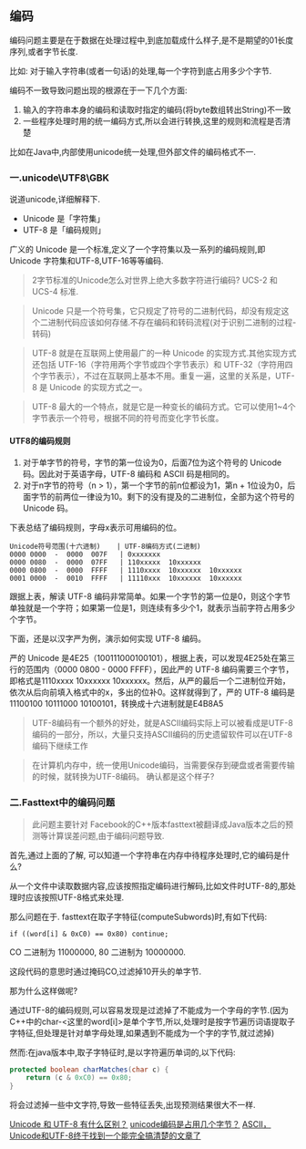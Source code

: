 ## 编码
编码问题主要是在于数据在处理过程中,到底加载成什么样子,是不是期望的01长度序列,或者字节长度.

比如: 对于输入字符串(或者一句话)的处理,每一个字符到底占用多少个字节.

编码不一致导致问题出现的根源在于一下几个方面:

1. 输入的字符串本身的编码和读取时指定的编码(将byte数组转出String)不一致
2. 一些程序处理时用的统一编码方式,所以会进行转换,这里的规则和流程是否清楚

比如在Java中,内部使用unicode统一处理,但外部文件的编码格式不一.

### 一.unicode\UTF8\GBK
说道unicode,详细解释下.

- Unicode 是「字符集」
- UTF-8 是「编码规则」

广义的 Unicode 是一个标准,定义了一个字符集以及一系列的编码规则,即 Unicode 字符集和UTF-8,UTF-16等等编码.

> 2字节标准的Unicode怎么对世界上绝大多数字符进行编码?   UCS-2  和   UCS-4 标准.

> Unicode 只是一个符号集，它只规定了符号的二进制代码，却没有规定这个二进制代码应该如何存储.不存在编码和转码流程(对于识别二进制的过程-转码)

> UTF-8 就是在互联网上使用最广的一种 Unicode 的实现方式.其他实现方式还包括 UTF-16（字符用两个字节或四个字节表示）和 UTF-32（字符用四个字节表示），不过在互联网上基本不用。重复一遍，这里的关系是，UTF-8 是 Unicode 的实现方式之一。

> UTF-8 最大的一个特点，就是它是一种变长的编码方式。它可以使用1~4个字节表示一个符号，根据不同的符号而变化字节长度。

#### UTF8的编码规则

1. 对于单字节的符号，字节的第一位设为0，后面7位为这个符号的 Unicode 码。因此对于英语字母，UTF-8 编码和 ASCII 码是相同的。
2. 对于n字节的符号（n > 1），第一个字节的前n位都设为1，第n + 1位设为0，后面字节的前两位一律设为10。剩下的没有提及的二进制位，全部为这个符号的 Unicode 码。

下表总结了编码规则，字母x表示可用编码的位。

```
Unicode符号范围(十六进制)    | UTF-8编码方式(二进制)
0000 0000  -  0000  007F   | 0xxxxxxx
0000 0080  -  0000  07FF   | 110xxxxx  10xxxxxx
0000 0800  -  0000  FFFF   | 1110xxxx  10xxxxxx  10xxxxxx
0001 0000  -  0010  FFFF   | 11110xxx  10xxxxxx  10xxxxxx
```
跟据上表，解读 UTF-8 编码非常简单。如果一个字节的第一位是0，则这个字节单独就是一个字符；如果第一位是1，则连续有多少个1，就表示当前字符占用多少个字节。

下面，还是以汉字严为例，演示如何实现 UTF-8 编码。

严的 Unicode 是4E25（100111000100101），根据上表，可以发现4E25处在第三行的范围内（0000 0800 - 0000 FFFF），因此严的 UTF-8 编码需要三个字节，即格式是1110xxxx 10xxxxxx 10xxxxxx。然后，从严的最后一个二进制位开始，依次从后向前填入格式中的x，多出的位补0。这样就得到了，严的 UTF-8 编码是11100100 10111000 10100101，转换成十六进制就是E4B8A5

> UTF-8编码有一个额外的好处，就是ASCII编码实际上可以被看成是UTF-8编码的一部分，所以，大量只支持ASCII编码的历史遗留软件可以在UTF-8编码下继续工作

> 在计算机内存中，统一使用Unicode编码，当需要保存到硬盘或者需要传输的时候，就转换为UTF-8编码。 确认都是这个样子?


### 二.Fasttext中的编码问题
> 此问题主要针对 Facebook的C++版本fasttext被翻译成Java版本之后的预测等计算误差问题,由于编码问题导致.

首先,通过上面的了解, 可以知道一个字符串在内存中待程序处理时,它的编码是什么?

从一个文件中读取数据内容,应该按照指定编码进行解码,比如文件时UTF-8的,那处理时应该按照UTF-8格式来处理.

那么问题在于. fasttext在取子字特征(computeSubwords)时,有如下代码:

```
if ((word[i] & 0xC0) == 0x80) continue;
```

CO 二进制为 11000000, 80 二进制为 10000000.

这段代码的意思时通过掩码CO,过滤掉10开头的单字节.

那为什么这样做呢?

通过UTF-8的编码规则,可以容易发现是过滤掉了不能成为一个字母的字节.(因为C++中的char-<这里的word[i]>是单个字节,所以,处理时是按字节遍历词语提取子字特征,但处理是针对单字母处理,如果遇到不能成为一个字的字节,就过滤掉)

然而:在java版本中,取子字特征时,是以字符遍历单词的,以下代码:

```java
protected boolean charMatches(char c) {
    return (c & 0xC0) == 0x80;
}
```
将会过滤掉一些中文字符,导致一些特征丢失,出现预测结果很大不一样.


[Unicode 和 UTF-8 有什么区别？](https://www.zhihu.com/question/23374078)
[unicode编码是占用几个字节？](https://segmentfault.com/q/1010000009652523)
[ASCII，Unicode和UTF-8终于找到一个能完全搞清楚的文章了](https://blog.csdn.net/Deft_MKJing/article/details/79460485)

